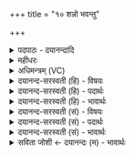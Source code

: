 +++
title = "१० शन्नो भवन्तु"

+++
<details><summary>पदपाठः - दयानन्दादि</summary>

शम्। नः॒। भ॒व॒न्तु॒। वा॒जिनः॑। हवे॑षु। दे॒वता॒तेति॑ दे॒वऽता॑ता। मि॒तद्र॑व॒ इति॑ मि॒तऽद्र॑वः। स्व॒र्का इति॑ सुऽअ॒र्काः। ज॒म्भय॑न्तः। अहि॑म्। वृक॑म्। रक्षा॑ꣳसि। सने॑मि। अ॒स्मत्। यु॒य॒व॒न्। अमी॑वाः। १०।
</details>

<details><summary>महीधरः</summary>

म० 'वाजिनस्य शं नो वाजेवाज इति' (का० १६ । ७। १७) पयस्यायां वाजिनयागोऽस्ति तत्र शं न इति पुरोनुवाक्या वाजेवाज इति याज्या । व्याख्याते (९ । १६ । १८)॥ १० ॥ ११ ॥  
एकादशी।
</details>

<details><summary>अधिमन्त्रम् (VC)</summary>

- ऋत्विजो देवताः
- आत्रेय ऋषिः
- भुरिक्पङ्क्तिः
- पञ्चमः
</details>

<details><summary>दयानन्द-सरस्वती (हि) - विषयः</summary>

फिर उसी विषय को अगले मन्त्र में कहा है।
</details>

<details><summary>दयानन्द-सरस्वती (हि) - पदार्थः</summary>

पदार्थान्वयभाषाः -  हे (स्वर्काः) अच्छे अन्न वा वज्र से युक्त और (मितद्रवः) प्रमाणित चलने और (देवताता) विद्वानों के समान वर्त्तने हारे (वाजिनः) अति उत्तम विज्ञान से युक्त (हवेषु) लेने-देने में चतुर आप लोग (अहिम्) मेघ को सूर्य के समान (वृकम्) चोर और (रक्षांसि) दुष्ट जीवों का (जम्भयन्तः) नाश करते हुए (नः) हमारे लिए (सनेमि) सनातन (शम्) सुख करने हारे (भवन्तु) होओ और (अस्मत्) हमारे (अमीवाः) रोगों को (युयवन्) दूर करो ॥१० ॥
</details>

<details><summary>दयानन्द-सरस्वती (हि) - भावार्थः</summary>

भावार्थभाषाः -  इस मन्त्र में वाचकलुप्तोपमालङ्कार है। जैसे सूर्य अन्धकार को हटा के सब को सुखी करता है, वैसे विद्वान् लोग प्राणियों के शरीर और आत्मा के सब रोगों को निवृत्त करके आनन्दयुक्त करें ॥१० ॥
</details>

<details><summary>दयानन्द-सरस्वती (सं) - विषयः</summary>

पुनस्तमेव विषयमाह ॥
</details>

<details><summary>दयानन्द-सरस्वती (सं) - पदार्थः</summary>

पदार्थान्वयभाषाः -  हे स्वर्का ! मितद्रवो देवताता वाजिनो हवेषु विद्वांसो भवन्तोऽहिं सूर्य इव वृकं रक्षांसि च जम्भयन्तो नः सनेमि शं भवन्तु। अस्मदमीवा युयवन् ॥१० ॥
</details>

<details><summary>दयानन्द-सरस्वती (सं) - भावार्थः</summary>

भावार्थभाषाः -  अत्र वाचकलुप्तोपमालङ्कारः। यथा सूर्योऽन्धकारं निवर्त्त्य सर्वान् सुखयति, तथा विद्वांसः प्राणिनां सर्वान् शरीरात्मरोगान् निवार्य्यानन्दयेयुः ॥१० ॥
</details>

<details><summary>सविता जोशी ← दयानन्दः (म) - भावार्थः</summary>

भावार्थभाषाः -  या मंत्रात वाचकलुप्तोपमालंकार आहे. सूर्य जसा अंधःकार हटवून सर्वांना सुखी करतो तसे विद्वान लोकांनी प्राण्यांच्या शरीराचे व आत्म्याचे सर्व रोग दूर करून आनंदित करावे.
</details>
